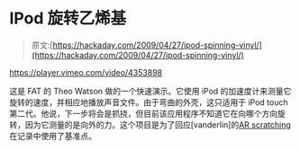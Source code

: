# IPod 旋转乙烯基

> 原文:[https://hackaday.com/2009/04/27/ipod-spinning-vinyl/](https://hackaday.com/2009/04/27/ipod-spinning-vinyl/)

<https://player.vimeo.com/video/4353898>

</div> <p>这是 FAT 的 Theo Watson 做的一个快速演示。它使用 iPod 的加速度计来测量它旋转的速度，并相应地播放声音文件。由于弯曲的外壳，这只适用于 iPod touch 第二代。他说，下一步将会是抓挠，但目前该应用程序不知道它在向哪个方向旋转，因为它测量的是向外的力。这个项目是为了回应[vanderlin]的<a href="http://vimeo.com/4312616" title="AR scratching on Vimeo" target="_blank">AR scratching</a>在记录中使用了基准点。</p> </body> </html>